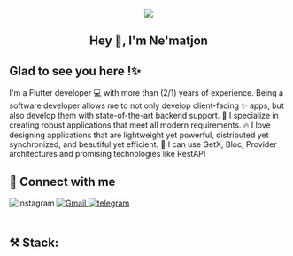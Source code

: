 <p align="center">
    <img src="https://miro.medium.com/v2/resize:fit:1200/1*v61-QL8UkB1OGUdBpFCQqQ.png">
</p>

## <div align="center">Hey 👋, I'm  Ne'matjon</div>  
 
## Glad to see you here !✨  
I'm a Flutter developer 💻 with more than (2/1) years of experience. Being a software developer allows me to not only develop client-facing ✨ apps, but also develop them with state-of-the-art backend support. 🚁 I specialize in creating robust applications that meet all modern requirements. 🔥 I love designing applications that are lightweight yet powerful, distributed yet synchronized, and beautiful yet efficient. 💙 I can use GetX, Bloc, Provider architectures and promising technologies like RestAPI
<br/>   
  
## 🤝 Connect with me  
<div align="start">
<img src=https://img.shields.io/badge/instagram-%231E77B5.svg?&style=for-the-badge&logo=instagramn&logoColor=white alt=instagram style="margin-bottom: 5px;" />
</a>
<a href="google:nmadazimov734@gmail.com" target="_blank">
<img src=https://img.shields.io/badge/Gmail-D14836?style=for-the-badge&logo=gmail&logoColor=white alt=Gmail style="margin-bottom: 5px;" />
</a>  
 </a>
<a href="https://t.me/Flutter_AppMaker" target="_blank">
<img src=https://img.shields.io/badge/Telegram-2CA5E0?style=for-the-badge&logo=telegram&logoColor=white? alt=telegram style="margin-bottom: 5px;" />
</a> 
</div>  
<br/>  

## ⚒️ Stack:
